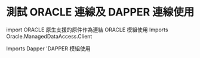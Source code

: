 # 測試 ORACLE 連線及 DAPPER 連線使用



import ORACLE 原生支援的原件作為連結 ORACLE 模組使用
Imports Oracle.ManagedDataAccess.Client

Imports Dapper 'DAPPER 模組使用

